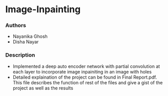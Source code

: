 # Image-Inpainting

### Authors
- Nayanika Ghosh
- Disha Nayar

### Description

- Implemented a deep auto encoder network with partial convolution at each layer to incorporate image inpainiting in an image with holes
- Detailed explaination of the project can be found in Final Report.pdf. This file describes the function of rest of the files and give a gist of the project as well as the results
